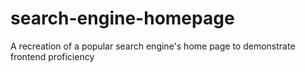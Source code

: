 # search-engine-homepage
A recreation of a popular search engine's home page to demonstrate frontend proficiency
